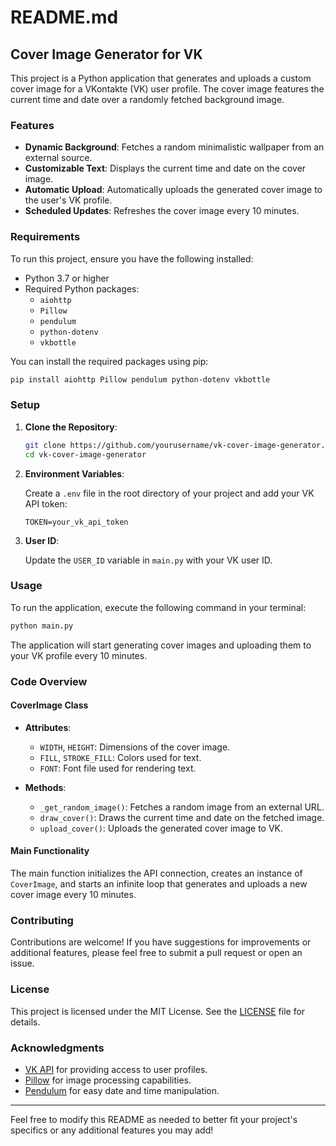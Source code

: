 # README.md

## Cover Image Generator for VK

This project is a Python application that generates and uploads a custom cover image for a VKontakte (VK) user profile. The cover image features the current time and date over a randomly fetched background image.

### Features

- **Dynamic Background**: Fetches a random minimalistic wallpaper from an external source.
- **Customizable Text**: Displays the current time and date on the cover image.
- **Automatic Upload**: Automatically uploads the generated cover image to the user's VK profile.
- **Scheduled Updates**: Refreshes the cover image every 10 minutes.

### Requirements

To run this project, ensure you have the following installed:

- Python 3.7 or higher
- Required Python packages:
  - `aiohttp`
  - `Pillow`
  - `pendulum`
  - `python-dotenv`
  - `vkbottle`

You can install the required packages using pip:

```bash
pip install aiohttp Pillow pendulum python-dotenv vkbottle
```

### Setup

1. **Clone the Repository**:

   ```bash
   git clone https://github.com/yourusername/vk-cover-image-generator.git
   cd vk-cover-image-generator
   ```

2. **Environment Variables**:

   Create a `.env` file in the root directory of your project and add your VK API token:

   ```plaintext
   TOKEN=your_vk_api_token
   ```

3. **User ID**:

   Update the `USER_ID` variable in `main.py` with your VK user ID.

### Usage

To run the application, execute the following command in your terminal:

```bash
python main.py
```

The application will start generating cover images and uploading them to your VK profile every 10 minutes.

### Code Overview

#### CoverImage Class

- **Attributes**:
  - `WIDTH`, `HEIGHT`: Dimensions of the cover image.
  - `FILL`, `STROKE_FILL`: Colors used for text.
  - `FONT`: Font file used for rendering text.

- **Methods**:
  - `_get_random_image()`: Fetches a random image from an external URL.
  - `draw_cover()`: Draws the current time and date on the fetched image.
  - `upload_cover()`: Uploads the generated cover image to VK.

#### Main Functionality

The main function initializes the API connection, creates an instance of `CoverImage`, and starts an infinite loop that generates and uploads a new cover image every 10 minutes.

### Contributing

Contributions are welcome! If you have suggestions for improvements or additional features, please feel free to submit a pull request or open an issue.

### License

This project is licensed under the MIT License. See the [LICENSE](LICENSE) file for details.

### Acknowledgments

- [VK API](https://vk.com/dev/manuals) for providing access to user profiles.
- [Pillow](https://python-pillow.org/) for image processing capabilities.
- [Pendulum](https://pendulum.eustace.io/) for easy date and time manipulation.

---

Feel free to modify this README as needed to better fit your project's specifics or any additional features you may add!

